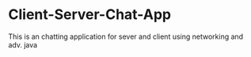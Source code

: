 # Client-Server-Chat-App
This is an chatting application for sever and client using networking and adv. java
